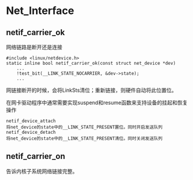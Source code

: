 
Net_Interface
=======


netif_carrier_ok
-----

网络链路是断开还是连接

	#include <linux/netdevice.h>
	static inline bool netif_carrier_ok(const struct net_device *dev)
		...
		!test_bit(__LINK_STATE_NOCARRIER, &dev->state);
		...


网链接断开的时候，会将LinkSts清位；重新链接，则硬件自动将此位置位。

在网卡驱动程序中通常需要实现suspend和resume函数来支持设备的挂起和恢复操作


	netif_device_attach
	将net_device的state中的__LINK_STATE_PRESENT置位。同时开启发送队列
	netif_device_detach
	将net_device的state中的__LINK_STATE_PRESENT清位。同时关闭发送队列


netif_carrier_on
--------

告诉内核子系统网络链接完整。




